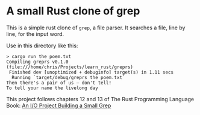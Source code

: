 # A small Rust clone of grep

This is a simple rust clone of `grep`, a file parser. It searches a file, line by line, for the input word.

Use in this directory like this:

```
> cargo run the poem.txt
Compiling greprs v0.1.0 (file:///home/chris/Projects/learn_rust/greprs)
 Finished dev [unoptimized + debuginfo] target(s) in 1.11 secs
  Running `target/debug/greprs the poem.txt`
Then there's a pair of us — don't tell!
To tell your name the livelong day
```

This project follows chapters 12 and 13 of The Rust Programming Language Book: [An I/O Project Building a Small Grep](https://doc.rust-lang.org/book/second-edition/ch12-00-an-io-project.html)

